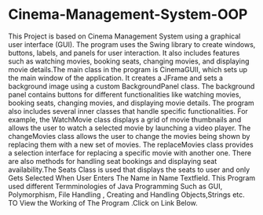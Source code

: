 # Cinema-Management-System-OOP
This Project is based on Cinema Management System using a graphical user interface (GUI). The program uses the Swing library to create windows, buttons, labels, and panels for user interaction. It also includes features such as watching movies, booking seats, changing movies, and displaying movie details.The main class in the program is CinemaGUII, which sets up the main window of the application. It creates a JFrame and sets a background image using a custom BackgroundPanel class. The background panel contains buttons for different functionalities like watching movies, booking seats, changing movies, and displaying movie details.
The program also includes several inner classes that handle specific functionalities. For example, the WatchMovie class displays a grid of movie thumbnails and allows the user to watch a selected movie by launching a video player. The changeMovies class allows the user to change the movies being shown by replacing them with a new set of movies. The replaceMovies class provides a selection interface for replacing a specific movie with another one. There are also methods for handling seat bookings and displaying seat availability.The Seats Class is used that displays the seats to user and only Gets Selected When User Enters The Name in Name Textfield.
This Program used different Termminologies of Java Programming Such as GUI, Polymorphism, File Handling , Creating and Handling Objects,Strings etc.
TO View the Working of The Program .Click on Link Below.
